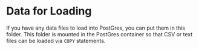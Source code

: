 # Data for Loading

If you have any data files to load into PostGres, you can put them in this folder. This folder is mounted in the PostGres container so that CSV or text files can be loaded via `COPY` statements. 
